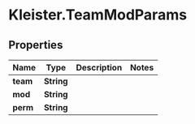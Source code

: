 # Kleister.TeamModParams

## Properties

Name | Type | Description | Notes
------------ | ------------- | ------------- | -------------
**team** | **String** |  | 
**mod** | **String** |  | 
**perm** | **String** |  | 


